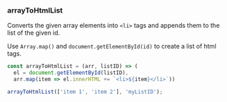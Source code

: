 ### arrayToHtmlList

Converts the given array elements into `<li>` tags and appends them to the list of the given id.

Use `Array.map()` and `document.getElementById(id)` to create a list of html tags.

```js
const arrayToHtmlList = (arr, listID) => (
  el = document.getElementById(listID),
  arr.map(item => el.innerHTML += `<li>${item}</li>`))
```

```js
arrayToHtmlList(['item 1', 'item 2'], 'myListID');
```
